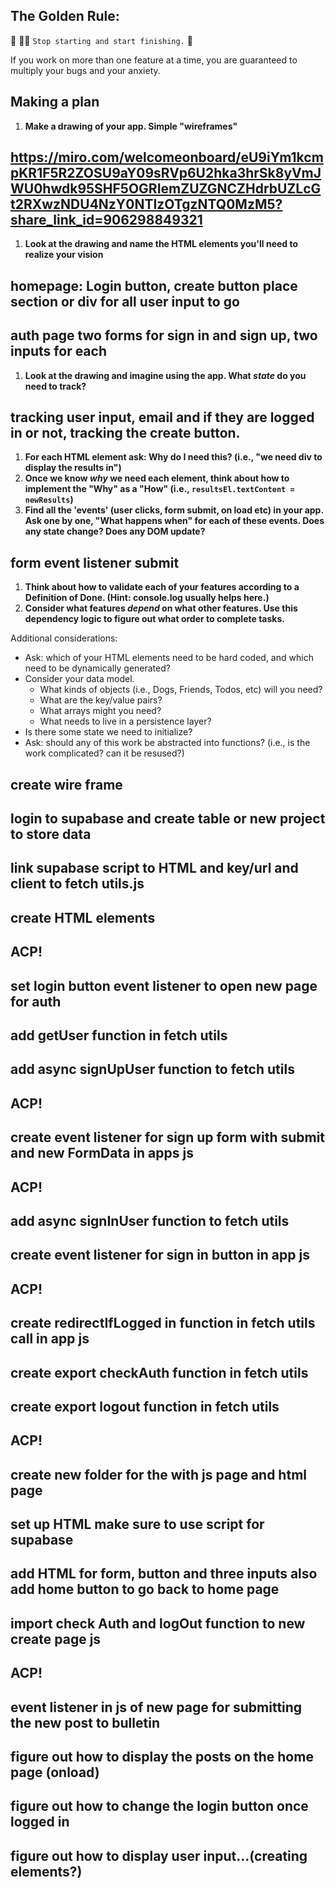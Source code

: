 ## The Golden Rule: 

🦸 🦸‍♂️ `Stop starting and start finishing.` 🏁

If you work on more than one feature at a time, you are guaranteed to multiply your bugs and your anxiety.

## Making a plan

1) **Make a drawing of your app. Simple "wireframes"** 
## https://miro.com/welcomeonboard/eU9iYm1kcmpKR1F5R2ZOSU9aY09sRVp6U2hka3hrSk8yVmJWU0hwdk95SHF5OGRIemZUZGNCZHdrbUZLcGt2RXwzNDU4NzY0NTIzOTgzNTQ0MzM5?share_link_id=906298849321
1) **Look at the drawing and name the HTML elements you'll need to realize your vision**
## homepage: Login button, create button place section or div for all user input to go  
## auth page two forms for sign in and sign up, two inputs for each
1) **Look at the drawing and imagine using the app. What _state_ do you need to track?** 
## tracking user input, email and if they are logged in or not, tracking the create button. 
1) **For each HTML element ask: Why do I need this? (i.e., "we need div to display the results in")** 
1) **Once we know _why_ we need each element, think about how to implement the "Why" as a "How" (i.e., `resultsEl.textContent = newResults`)**
1) **Find all the 'events' (user clicks, form submit, on load etc) in your app. Ask one by one, "What happens when" for each of these events. Does any state change? Does any DOM update?** 
## form event listener submit 
1) **Think about how to validate each of your features according to a Definition of Done. (Hint: console.log usually helps here.)**
1) **Consider what features _depend_ on what other features. Use this dependency logic to figure out what order to complete tasks.**

Additional considerations:
- Ask: which of your HTML elements need to be hard coded, and which need to be dynamically generated?
- Consider your data model. 
  - What kinds of objects (i.e., Dogs, Friends, Todos, etc) will you need? 
  - What are the key/value pairs? 
  - What arrays might you need? 
  - What needs to live in a persistence layer?
- Is there some state we need to initialize?
- Ask: should any of this work be abstracted into functions? (i.e., is the work complicated? can it be resused?)
## create wire frame 
## login to supabase and create table or new project to store data 
## link supabase script to HTML and key/url  and client to fetch utils.js 
## create HTML elements
## ACP!
## set login button event listener to open new page for auth
## add getUser function in fetch utils 
## add async signUpUser function to fetch utils
## ACP!
## create event listener for sign up form with submit and new FormData in apps js
## ACP!
## add async signInUser function to fetch utils
## create event listener for sign in button in app js
## ACP!
## create redirectIfLogged in function in fetch utils call in app js
## create export checkAuth function in fetch utils 
## create export logout function in fetch utils
## ACP!
## create new folder for the with js page and html page 
## set up HTML make sure to use script for supabase
## add HTML for form, button and three inputs also add <a> </a>home button to go back to home page
## import check Auth and logOut function to new create page js
## ACP!
## event listener in js of new page for submitting the new post to bulletin




## figure out how to display the posts on the home page (onload)
## figure out how to change the login button once logged in 
## figure out how to display user input...(creating elements?)